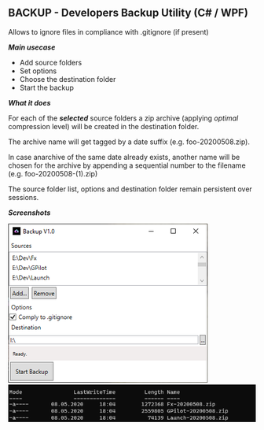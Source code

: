 ﻿## BACKUP - Developers Backup Utility (C# / WPF) 

Allows to ignore files in compliance with .gitignore (if present)

***Main usecase***

- Add source folders
- Set options
- Choose the destination folder
- Start the backup

***What it does***

For each of the ***selected*** source folders a zip archive (applying *optimal* compression level) will be created in the destination folder.

The archive name will get tagged by a date suffix (e.g. foo-20200508.zip).

In case anarchive of the same date already exists, another name will be chosen for the archive by appending a sequential number to the filename (e.g. foo-20200508-(1).zip)

The source folder list, options and destination folder remain persistent over sessions.
      
***Screenshots***

![ScreenShot1](https://github.com/softwaremeisterei/backup/blob/master/screenshot.png?raw=true)
![ScreenShot2](https://github.com/softwaremeisterei/backup/blob/master/screenshot2.png?raw=true)
